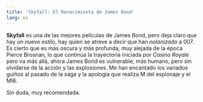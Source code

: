 ```yaml
---
title: 'Skyfall: El Renacimiento de James Bond'
lang: es
---
```


**Skyfall** es una de las mejores películas de James Bond, pero deja claro que hay un nuevo estilo, hay quien se atreve a decir que han _nolanizado_ a 007. Es cierto que es más oscura y más profunda, muy alejada de la época Pierce Brosnan, lo que continúa la trayectoria iniciada por _Casino Royale_ pero va más allá, ahora James Bond es vulnerable, más humano, pero sin olvidarse de la acción y las explosiones. Me han encantado los variados guiños al pasado de la saga y la apología que realiza M del espionaje y el MI6.

Sin duda, muy recomendada.

